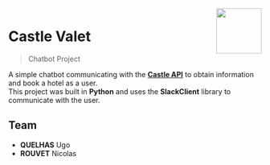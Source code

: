 <img src="https://i.postimg.cc/VLGh3ZD8/esilv.png" align="right" width="90">

# Castle Valet
> Chatbot Project

A simple chatbot communicating with the [**Castle API**](https://github.com/quelhasu/castle-api) to obtain information and book a hotel as a user.  
This project was built in **Python** and uses the **SlackClient** library to communicate with the user.

## Team
  - **QUELHAS** Ugo
  - **ROUVET** Nicolas
